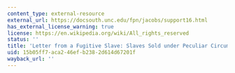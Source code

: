 ```yaml
---
content_type: external-resource
external_url: https://docsouth.unc.edu/fpn/jacobs/support16.html
has_external_license_warning: true
license: https://en.wikipedia.org/wiki/All_rights_reserved
status: ''
title: 'Letter from a Fugitive Slave: Slaves Sold under Peculiar Circumstances'
uid: 15b05ff7-aca2-46ef-b238-2d614d67201f
wayback_url: ''
---
```

